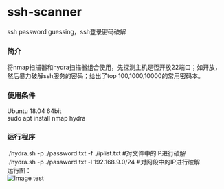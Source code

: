 # ssh-scanner
ssh password guessing，ssh登录密码破解

### 简介  
   将nmap扫描器和hydra扫描器组合使用，先探测主机是否开放22端口；如开放，然后暴力破解ssh服务的密码；给出了top 100,1000,10000的常用密码本。  

### 使用条件  
   Ubuntu 18.04 64bit  
   sudo apt install nmap hydra

### 运行程序  
   ./hydra.sh -p ./password.txt -f ./iplist.txt #对文件中的IP进行破解  
   ./hydra.sh -p ./password.txt -l 192.168.9.0/24 #对网段中的IP进行破解  
运行图：  
![Image test](https://github.com/scu-igroup/ssh-scanner/blob/master/image/22-pass.gif) 
